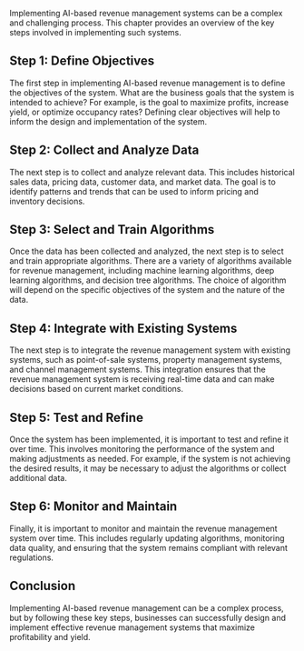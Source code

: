 
Implementing AI-based revenue management systems can be a complex and challenging process. This chapter provides an overview of the key steps involved in implementing such systems.

Step 1: Define Objectives
-------------------------

The first step in implementing AI-based revenue management is to define the objectives of the system. What are the business goals that the system is intended to achieve? For example, is the goal to maximize profits, increase yield, or optimize occupancy rates? Defining clear objectives will help to inform the design and implementation of the system.

Step 2: Collect and Analyze Data
--------------------------------

The next step is to collect and analyze relevant data. This includes historical sales data, pricing data, customer data, and market data. The goal is to identify patterns and trends that can be used to inform pricing and inventory decisions.

Step 3: Select and Train Algorithms
-----------------------------------

Once the data has been collected and analyzed, the next step is to select and train appropriate algorithms. There are a variety of algorithms available for revenue management, including machine learning algorithms, deep learning algorithms, and decision tree algorithms. The choice of algorithm will depend on the specific objectives of the system and the nature of the data.

Step 4: Integrate with Existing Systems
---------------------------------------

The next step is to integrate the revenue management system with existing systems, such as point-of-sale systems, property management systems, and channel management systems. This integration ensures that the revenue management system is receiving real-time data and can make decisions based on current market conditions.

Step 5: Test and Refine
-----------------------

Once the system has been implemented, it is important to test and refine it over time. This involves monitoring the performance of the system and making adjustments as needed. For example, if the system is not achieving the desired results, it may be necessary to adjust the algorithms or collect additional data.

Step 6: Monitor and Maintain
----------------------------

Finally, it is important to monitor and maintain the revenue management system over time. This includes regularly updating algorithms, monitoring data quality, and ensuring that the system remains compliant with relevant regulations.

Conclusion
----------

Implementing AI-based revenue management can be a complex process, but by following these key steps, businesses can successfully design and implement effective revenue management systems that maximize profitability and yield.
